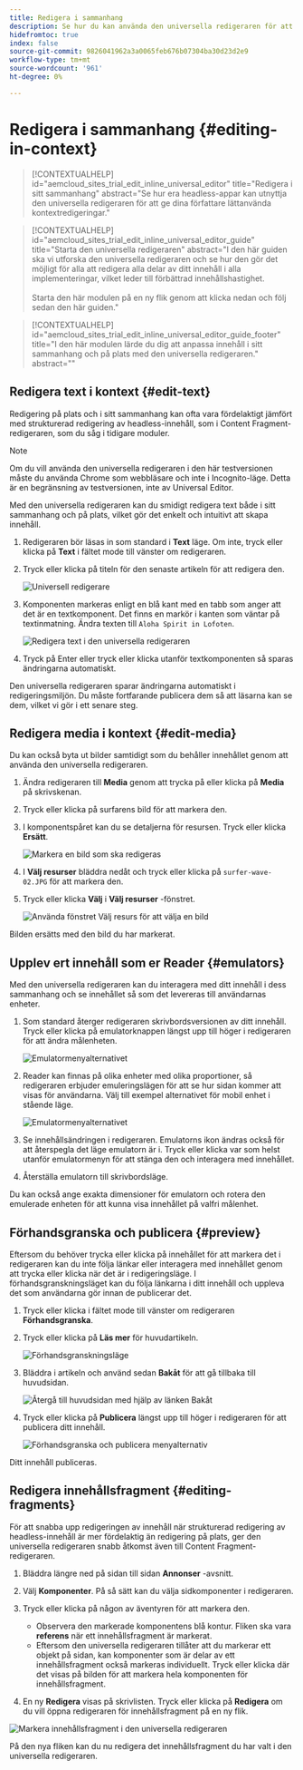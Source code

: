 ```yaml
---
title: Redigera i sammanhang
description: Se hur du kan använda den universella redigeraren för att redigera olika delar av innehållet på plats och i sitt sammanhang i alla implementeringar.
hidefromtoc: true
index: false
source-git-commit: 9826041962a3a0065feb676b07304ba30d23d2e9
workflow-type: tm+mt
source-wordcount: '961'
ht-degree: 0%

---
```



# Redigera i sammanhang {#editing-in-context}

>[!CONTEXTUALHELP]
>id="aemcloud_sites_trial_edit_inline_universal_editor"
>title="Redigera i sitt sammanhang"
>abstract="Se hur era headless-appar kan utnyttja den universella redigeraren för att ge dina författare lättanvända kontextredigeringar."

>[!CONTEXTUALHELP]
>id="aemcloud_sites_trial_edit_inline_universal_editor_guide"
>title="Starta den universella redigeraren"
>abstract="I den här guiden ska vi utforska den universella redigeraren och se hur den gör det möjligt för alla att redigera alla delar av ditt innehåll i alla implementeringar, vilket leder till förbättrad innehållshastighet.<br><br>Starta den här modulen på en ny flik genom att klicka nedan och följ sedan den här guiden."

>[!CONTEXTUALHELP]
>id="aemcloud_sites_trial_edit_inline_universal_editor_guide_footer"
>title="I den här modulen lärde du dig att anpassa innehåll i sitt sammanhang och på plats med den universella redigeraren."
>abstract=""

## Redigera text i kontext {#edit-text}

Redigering på plats och i sitt sammanhang kan ofta vara fördelaktigt jämfört med strukturerad redigering av headless-innehåll, som i Content Fragment-redigeraren, som du såg i tidigare moduler.

>[!NOTE]
>
>Om du vill använda den universella redigeraren i den här testversionen måste du använda Chrome som webbläsare och inte i Incognito-läge. Detta är en begränsning av testversionen, inte av Universal Editor.

Med den universella redigeraren kan du smidigt redigera text både i sitt sammanhang och på plats, vilket gör det enkelt och intuitivt att skapa innehåll.

1. Redigeraren bör läsas in som standard i **Text** läge. Om inte, tryck eller klicka på **Text** i fältet mode till vänster om redigeraren.

1. Tryck eller klicka på titeln för den senaste artikeln för att redigera den.

   ![Universell redigerare](assets/do-not-localize/ue-text-mode.png)

1. Komponenten markeras enligt en blå kant med en tabb som anger att det är en textkomponent. Det finns en markör i kanten som väntar på textinmatning. Ändra texten till `Aloha Spirit in Lofoten`.

   ![Redigera text i den universella redigeraren](assets/do-not-localize/ue-edit-text-2.png)

1. Tryck på Enter eller tryck eller klicka utanför textkomponenten så sparas ändringarna automatiskt.

Den universella redigeraren sparar ändringarna automatiskt i redigeringsmiljön. Du måste fortfarande publicera dem så att läsarna kan se dem, vilket vi gör i ett senare steg.

## Redigera media i kontext {#edit-media}

Du kan också byta ut bilder samtidigt som du behåller innehållet genom att använda den universella redigeraren.

1. Ändra redigeraren till **Media** genom att trycka på eller klicka på **Media** på skrivskenan.

1. Tryck eller klicka på surfarens bild för att markera den.

1. I komponentspåret kan du se detaljerna för resursen. Tryck eller klicka **Ersätt**.

   ![Markera en bild som ska redigeras](assets/do-not-localize/ue-edit-media.png)

1. I **Välj resurser** bläddra nedåt och tryck eller klicka på `surfer-wave-02.JPG` för att markera den.

1. Tryck eller klicka **Välj** i **Välj resurser** -fönstret.

   ![Använda fönstret Välj resurs för att välja en bild](assets/do-not-localize/ue-select-asset.png)

Bilden ersätts med den bild du har markerat.

## Upplev ert innehåll som er Reader {#emulators}

Med den universella redigeraren kan du interagera med ditt innehåll i dess sammanhang och se innehållet så som det levereras till användarnas enheter.

1. Som standard återger redigeraren skrivbordsversionen av ditt innehåll. Tryck eller klicka på emulatorknappen längst upp till höger i redigeraren för att ändra målenheten.

   ![Emulatormenyalternativet](assets/do-not-localize/ue-emulator-1.png)

1. Reader kan finnas på olika enheter med olika proportioner, så redigeraren erbjuder emuleringslägen för att se hur sidan kommer att visas för användarna. Välj till exempel alternativet för mobil enhet i stående läge.

   ![Emulatormenyalternativet](assets/do-not-localize/ue-emulator-3.png)

1. Se innehållsändringen i redigeraren. Emulatorns ikon ändras också för att återspegla det läge emulatorn är i. Tryck eller klicka var som helst utanför emulatormenyn för att stänga den och interagera med innehållet.

1. Återställa emulatorn till skrivbordsläge.

Du kan också ange exakta dimensioner för emulatorn och rotera den emulerade enheten för att kunna visa innehållet på valfri målenhet.

## Förhandsgranska och publicera {#preview}

Eftersom du behöver trycka eller klicka på innehållet för att markera det i redigeraren kan du inte följa länkar eller interagera med innehållet genom att trycka eller klicka när det är i redigeringsläge. I förhandsgranskningsläget kan du följa länkarna i ditt innehåll och uppleva det som användarna gör innan de publicerar det.

1. Tryck eller klicka i fältet mode till vänster om redigeraren **Förhandsgranska**.

1. Tryck eller klicka på **Läs mer** för huvudartikeln.

   ![Förhandsgranskningsläge](assets/do-not-localize/ue-preview-publish-1.png)

1. Bläddra i artikeln och använd sedan **Bakåt** för att gå tillbaka till huvudsidan.

   ![Återgå till huvudsidan med hjälp av länken Bakåt](assets/do-not-localize/ue-preview-publish-3.png)

1. Tryck eller klicka på **Publicera** längst upp till höger i redigeraren för att publicera ditt innehåll.

   ![Förhandsgranska och publicera menyalternativ](assets/do-not-localize/ue-preview-publish-4.png)

Ditt innehåll publiceras.

## Redigera innehållsfragment {#editing-fragments}

För att snabba upp redigeringen av innehåll när strukturerad redigering av headless-innehåll är mer fördelaktig än redigering på plats, ger den universella redigeraren snabb åtkomst även till Content Fragment-redigeraren.

1. Bläddra längre ned på sidan till sidan **Annonser** -avsnitt.

1. Välj **Komponenter**. På så sätt kan du välja sidkomponenter i redigeraren.

1. Tryck eller klicka på någon av äventyren för att markera den.

   * Observera den markerade komponentens blå kontur. Fliken ska vara **referens** när ett innehållsfragment är markerat.
   * Eftersom den universella redigeraren tillåter att du markerar ett objekt på sidan, kan komponenter som är delar av ett innehållsfragment också markeras individuellt. Tryck eller klicka där det visas på bilden för att markera hela komponenten för innehållsfragment.

1. En ny **Redigera** visas på skrivlisten. Tryck eller klicka på **Redigera** om du vill öppna redigeraren för innehållsfragment på en ny flik.

![Markera innehållsfragment i den universella redigeraren](assets/do-not-localize/ue-content-fragments.png)

På den nya fliken kan du nu redigera det innehållsfragment du har valt i den universella redigeraren.
